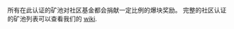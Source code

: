 所有在此认证的矿池对社区基金都会捐献一定比例的爆块奖励。
完整的社区认证的矿池列表可以查看我们的
[wiki](https://github.com/XDagger/xdag/wiki/White-List).
